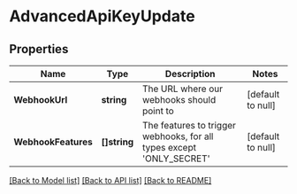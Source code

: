 # AdvancedApiKeyUpdate

## Properties
Name | Type | Description | Notes
------------ | ------------- | ------------- | -------------
**WebhookUrl** | **string** | The URL where our webhooks should point to | [default to null]
**WebhookFeatures** | **[]string** | The features to trigger webhooks, for all types except &#39;ONLY_SECRET&#39; | [default to null]

[[Back to Model list]](../README.md#documentation-for-models) [[Back to API list]](../README.md#documentation-for-api-endpoints) [[Back to README]](../README.md)


